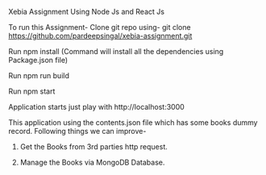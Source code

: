 
Xebia Assignment Using Node Js and React Js

To run this Assignment-
Clone git repo using-
git clone <https://github.com/pardeepsingal/xebia-assignment.git>

Run npm install
(Command will install all the dependencies using Package.json file)

Run npm run build

Run npm start 

Application starts just play with http://localhost:3000

This application using the contents.json file which has some books dummy record. 
Following things we can improve-

1. Get the Books from 3rd parties http request.
   
2. Manage the Books via MongoDB Database.
     
